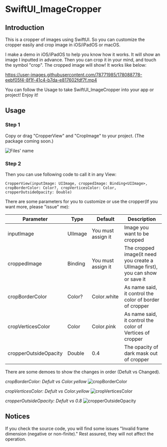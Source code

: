 # SwiftUI_ImageCropper
## Introduction
This is a cropper of images using SwiftUI. So you can customize the cropper easily and crop image in iOS/iPadOS or macOS.

I make a demo in iOS/iPadOS to help you know how it works. 
It will show an image I inputted in advance. Then you can crop it in your mind, and touch the symbol "crop". The cropped image will show!
It works like below:

https://user-images.githubusercontent.com/78771985/178088778-eebf05f4-8f1f-41c4-b7da-e817602fdf7f.mp4


You can follow the Usage to take SwiftUI_ImageCropper into your app or project! Enjoy it!

## Usage
### Step 1
Copy or drag "CropperView" and "CropImage" to your project. (The package coming soon.)

![Files' name](https://user-images.githubusercontent.com/78771985/178088277-ff7e71a1-dd88-4a14-b387-818b0712f59f.jpeg)

### Step 2
Then you can use following code to call it in any View:
```
CropperView(inputImage: UIImage, croppedImage: Binding<UIImage>, cropBorderColor: Color?, cropVerticesColor: Color, cropperOutsideOpacity: Double)
```

There are some parameters for you to customize or use the cropper(If you want more, please "issue" me):

| Parameter             | Type             | Default            | Description |
| -----------           | -----------      | -----------        | ----------- | 
| inputImage            | UIImage          | You must assign it | Image you want to be cropped |
| croppedImage          | Binding<UIImage> | You must assign it | The cropped image(it need you create a UIImage first), you can show or save it |
| cropBorderColor       | Color?           | Color.white        | As name said, it control the color of border of cropper |
| cropVerticesColor     | Color            | Color.pink         | As name said, it control the color of Vertices of cropper |
| cropperOutsideOpacity | Double           | 0.4                | The opacity of dark mask out of cropper |

There are some demoes to show the changes in order (Defult vs Changed).

*cropBorderColor: Defult vs Color.yellow*
![cropBorderColor](https://user-images.githubusercontent.com/78771985/178088422-c64ef29c-05d9-439f-bc4a-33e1f322a0ab.jpg)

*cropVerticesColor: Defult vs Color.yellow*
![cropVerticesColor](https://user-images.githubusercontent.com/78771985/178088425-4b0f76b0-0b5a-466d-b4c8-a863259e80a6.jpg)

*cropperOutsideOpacity: Defult vs 0.8*
![cropperOutsideOpacity](https://user-images.githubusercontent.com/78771985/178088742-788303ae-bc66-480e-95e2-0ca31c280152.jpg)

  
## Notices

If you check the source code, you will find some issues "Invalid frame dimension (negative or non-finite)."
Rest assured, they will not affect the operation.

